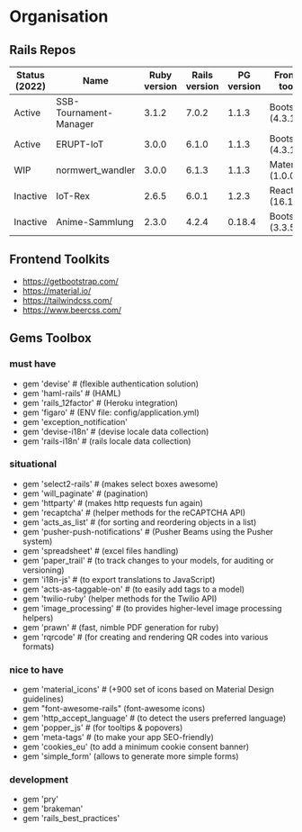 # Organisation

## Rails Repos

| Status (2022) | Name | Ruby version | Rails version | PG version | Frontend toolkit |
| ------------- | ---- | ------------ | ------------- | ---------- | ---------------- |
| Active | SSB-Tournament-Manager | 3.1.2 | 7.0.2 | 1.1.3 | Bootstrap (4.3.1) |
| Active | ERUPT-IoT | 3.0.0 | 6.1.0 | 1.1.3 | Bootstrap (4.3.1) |
| WIP | normwert_wandler | 3.0.0 | 6.1.3 | 1.1.3 | Materialize (1.0.0) |
| Inactive | IoT-Rex | 2.6.5 | 6.0.1 | 1.2.3 | React (16.11.0) |
| Inactive | Anime-Sammlung | 2.3.0 | 4.2.4 | 0.18.4 | Bootstrap (3.3.5) |

## Frontend Toolkits

- https://getbootstrap.com/
- https://material.io/
- https://tailwindcss.com/
- https://www.beercss.com/

## Gems Toolbox

### must have

- gem 'devise' # (flexible authentication solution)
- gem 'haml-rails' # (HAML)
- gem 'rails_12factor' # (Heroku integration)
- gem 'figaro' # (ENV file: config/application.yml)
- gem 'exception_notification'
- gem 'devise-i18n' # (devise locale data collection)
- gem 'rails-i18n' # (rails locale data collection)

### situational

- gem 'select2-rails' # (makes select boxes awesome)
- gem 'will_paginate' # (pagination)
- gem 'httparty' # (makes http requests fun again)
- gem 'recaptcha' # (helper methods for the reCAPTCHA API)
- gem 'acts_as_list' # (for sorting and reordering objects in a list)
- gem 'pusher-push-notifications' # (Pusher Beams using the Pusher system)
- gem 'spreadsheet' # (excel files handling)
- gem 'paper_trail' # (to track changes to your models, for auditing or versioning)
- gem 'i18n-js' # (to export translations to JavaScript)
- gem 'acts-as-taggable-on' # (to easily add tags to a model)
- gem 'twilio-ruby' (helper methods for the Twilio API)
- gem 'image_processing' # (to provides higher-level image processing helpers)
- gem 'prawn' # (fast, nimble PDF generation for ruby)
- gem 'rqrcode' # (for creating and rendering QR codes into various formats)

### nice to have

- gem 'material_icons' # (+900 set of icons based on Material Design guidelines)
- gem "font-awesome-rails" (font-awesome icons)
- gem 'http_accept_language' # (to detect the users preferred language)
- gem 'popper_js' # (for tooltips & popovers)
- gem 'meta-tags' # (to make your app SEO-friendly)
- gem 'cookies_eu' (to add a minimum cookie consent banner)
- gem 'simple_form' (allows to generate more simple forms)

### development

- gem 'pry'
- gem 'brakeman'
- gem 'rails_best_practices'
